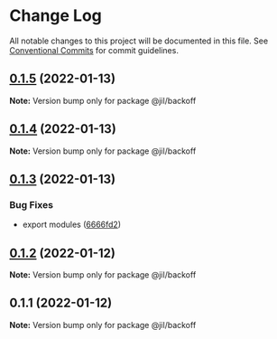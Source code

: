 # Change Log

All notable changes to this project will be documented in this file.
See [Conventional Commits](https://conventionalcommits.org) for commit guidelines.

## [0.1.5](https://github.com/jiljs/jil/compare/@jil/backoff@0.1.4...@jil/backoff@0.1.5) (2022-01-13)

**Note:** Version bump only for package @jil/backoff





## [0.1.4](https://github.com/jiljs/jil/compare/@jil/backoff@0.1.3...@jil/backoff@0.1.4) (2022-01-13)

**Note:** Version bump only for package @jil/backoff





## [0.1.3](https://github.com/jiljs/jil/compare/@jil/backoff@0.1.2...@jil/backoff@0.1.3) (2022-01-13)


### Bug Fixes

* export modules ([6666fd2](https://github.com/jiljs/jil/commit/6666fd283ef4f9c19c84ec59f2d6d2104e497498))





## [0.1.2](https://github.com/jiljs/jil/compare/@jil/backoff@0.1.1...@jil/backoff@0.1.2) (2022-01-12)

**Note:** Version bump only for package @jil/backoff





## 0.1.1 (2022-01-12)

**Note:** Version bump only for package @jil/backoff
